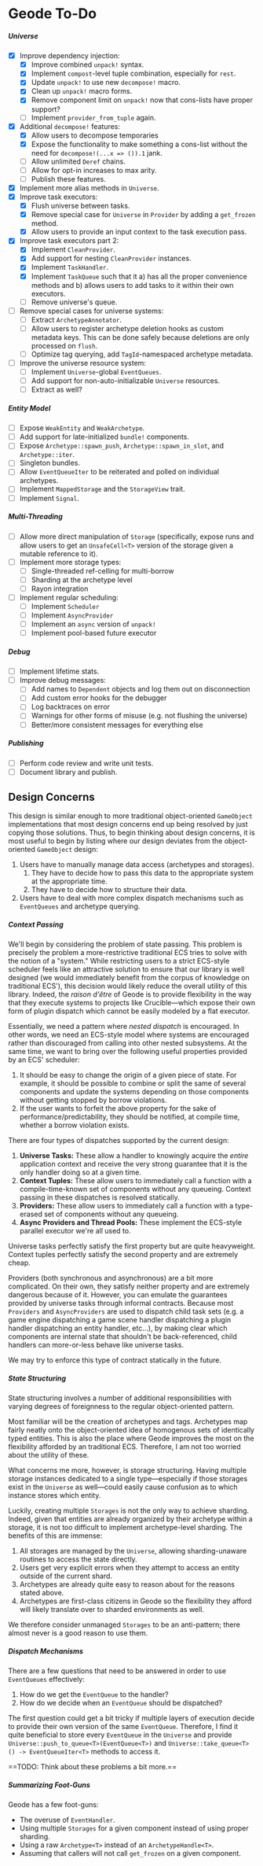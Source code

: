 # Geode To-Do

##### Universe

- [x] Improve dependency injection:
  - [x] Improve combined `unpack!` syntax.
  - [x] Implement `compost`-level tuple combination, especially for `rest`.
  - [x] Update `unpack!` to use new `decompose!` macro.
  - [x] Clean up `unpack!` macro forms.
  - [x] Remove component limit on `unpack!` now that cons-lists have proper support?
  - [ ] Implement `provider_from_tuple` again.
- [x] Additional `decompose!` features:
  - [x] Allow users to decompose temporaries
  - [x] Expose the functionality to make something a cons-list without the need for `decompose!(...x => ()).1` jank.
  - [ ] Allow unlimited `Deref` chains.
  - [ ] Allow for opt-in increases to max arity.
  - [ ] Publish these features.
- [x] Implement more alias methods in `Universe`.
- [x] Improve task executors:
  - [x] Flush universe between tasks.
  - [x] Remove special case for `Universe` in `Provider` by adding a `get_frozen` method.
  - [x] Allow users to provide an input context to the task execution pass.
- [x] Improve task executors part 2:
  - [x] Implement `CleanProvider`.
  - [x] Add support for nesting `CleanProvider` instances.
  - [x] Implement `TaskHandler`.
  - [x] Implement `TaskQueue` such that it a) has all the proper convenience methods and b) allows users to add tasks to it within their own executors.
  - [ ] Remove universe's queue.
- [ ] Remove special cases for universe systems:
  - [ ] Extract `ArchetypeAnnotator`.
  - [ ] Allow users to register archetype deletion hooks as custom metadata keys. This can be done safely because deletions are only processed on `flush`.
  - [ ] Optimize tag querying, add `TagId`-namespaced archetype metadata.
- [ ] Improve the universe resource system:
  - [ ] Implement `Universe`-global `EventQueues`.
  - [ ] Add support for non-auto-initializable `Universe` resources.
  - [ ] Extract as well?

##### Entity Model

- [ ] Expose `WeakEntity` and `WeakArchetype`.
- [ ] Add support for late-initialized `bundle!` components.
- [ ] Expose `Archetype::spawn_push`, `Archetype::spawn_in_slot`, and `Archetype::iter`.
- [ ] Singleton bundles.
- [ ] Allow `EventQueueIter` to be reiterated and polled on individual archetypes.
- [ ] Implement `MappedStorage` and the `StorageView` trait.
- [ ] Implement `Signal`.

##### Multi-Threading

- [ ] Allow more direct manipulation of `Storage` (specifically, expose runs and allow users to get an `UnsafeCell<T>` version of the storage given a mutable reference to it).
- [ ] Implement more storage types:
  - [ ] Single-threaded ref-celling for multi-borrow
  - [ ] Sharding at the archetype level
  - [ ] Rayon integration
- [ ] Implement regular scheduling:
  - [ ] Implement `Scheduler`
  - [ ] Implement `AsyncProvider`
  - [ ] Implement an `async` version of `unpack!`
  - [ ] Implement pool-based future executor

##### Debug

- [ ] Implement lifetime stats.
- [ ] Improve debug messages:
  - [ ] Add names to `Dependent` objects and log them out on disconnection
  - [ ] Add custom error hooks for the debugger
  - [ ] Log backtraces on error
  - [ ] Warnings for other forms of misuse (e.g. not flushing the universe)
  - [ ] Better/more consistent messages for everything else

##### Publishing

- [ ] Perform code review and write unit tests.
- [ ] Document library and publish.

## Design Concerns

This design is similar enough to more traditional object-oriented `GameObject` implementations that most design concerns end up being resolved by just copying those solutions. Thus, to begin thinking about design concerns, it is most useful to begin by listing where our design deviates from the object-oriented `GameObject` design:

1. Users have to manually manage data access (archetypes and storages).
   1. They have to decide how to pass this data to the appropriate system at the appropriate time.
   2. They have to decide how to structure their data.
2. Users have to deal with more complex dispatch mechanisms such as `EventQueues` and archetype querying.

##### Context Passing

We'll begin by considering the problem of state passing. This problem is precisely the problem a more-restrictive traditional ECS tries to solve with the notion of a "system." While restricting users to a strict ECS-style scheduler feels like an attractive solution to ensure that our library is well designed (we would immediately benefit from the corpus of knowledge on traditional ECS'), this decision would likely reduce the overall utility of this library. Indeed, the *raison d'être* of Geode is to provide flexibility in the way that they execute systems to projects like Crucible—which expose their own form of plugin dispatch which cannot be easily modeled by a flat executor.

Essentially, we need a pattern where *nested dispatch* is encouraged. In other words, we need an ECS-style model where systems are encouraged rather than discouraged from calling into other nested subsystems. At the same time, we want to bring over the following useful properties provided by an ECS' scheduler:

1. It should be easy to change the origin of a given piece of state. For example, it should be possible to combine or split the same of several components and update the systems depending on those components without getting stopped by borrow violations.
2. If the user wants to forfeit the above property for the sake of performance/predictability, they should be notified, at compile time, whether a borrow violation exists.

There are four types of dispatches supported by the current design:

1. **Universe Tasks:** These allow a handler to knowingly acquire the *entire* application context and receive the very strong guarantee that it is the only handler doing so at a given time.
2. **Context Tuples:** These allow users to immediately call a function with a compile-time-known set of components without any queueing. Context passing in these dispatches is resolved statically.
3. **Providers:** These allow users to immediately call a function with a type-erased set of components without any queueing.
4. **Async Providers and Thread Pools:** These implement the ECS-style parallel executor we're all used to.

Universe tasks perfectly satisfy the first property but are quite heavyweight. Context tuples perfectly satisfy the second property and are extremely cheap.

Providers (both synchronous and asynchronous) are a bit more complicated. On their own, they satisfy neither property and are extremely dangerous because of it. However, you can emulate the guarantees provided by universe tasks through informal contracts. Because most `Providers` and `AsyncProviders` are used to dispatch child task sets (e.g. a game engine dispatching a game scene handler dispatching a plugin handler dispatching an entity handler, etc...), by making clear which components are internal state that shouldn't be back-referenced, child handlers can more-or-less behave like universe tasks.

We may try to enforce this type of contract statically in the future.

##### State Structuring

State structuring involves a number of additional responsibilities with varying degrees of foreignness to the regular object-oriented pattern.

Most familiar will be the creation of archetypes and tags. Archetypes map fairly neatly onto the object-oriented idea of homogenous sets of identically typed entities. This is also the place where Geode improves the most on the flexibility afforded by an traditional ECS. Therefore, I am not too worried about the utility of these.

What concerns me more, however, is storage structuring. Having multiple storage instances dedicated to a single type—especially if those storages exist in the `Universe` as well—could easily cause confusion as to which instance stores which entity.

Luckily, creating multiple `Storages` is not the only way to achieve sharding. Indeed, given that entities are already organized by their archetype within a storage, it is not too difficult to implement archetype-level sharding. The benefits of this are immense:

1. All storages are managed by the `Universe`, allowing sharding-unaware routines to access the state directly.
2. Users get very explicit errors when they attempt to access an entity outside of the current shard.
3. Archetypes are already quite easy to reason about for the reasons stated above.
4. Archetypes are first-class citizens in Geode so the flexibility they afford will likely translate over to sharded environments as well.

We therefore consider unmanaged `Storages` to be an anti-pattern; there almost never is a good reason to use them.

##### Dispatch Mechanisms

There are a few questions that need to be answered in order to use `EventQueues` effectively:

1. How do we get the `EventQueue` to the handler?
2. How do we decide when an `EventQueue` should be dispatched?

The first question could get a bit tricky if multiple layers of execution decide to provide their own version of the same `EventQueue`. Therefore, I find it quite beneficial to store every `EventQueue` in the `Universe` and provide `Universe::push_to_queue<T>(EventQueue<T>)` and `Universe::take_queue<T>() -> EventQueueIter<T>` methods to access it.

==TODO: Think about these problems a bit more.==

##### Summarizing Foot-Guns

Geode has a few foot-guns:

- The overuse of `EventHandler`.
- Using multiple `Storages` for a given component instead of using proper sharding.
- Using a raw `Archetype<T>` instead of an `ArchetypeHandle<T>`.
- Assuming that callers will not call `get_frozen` on a given component.
